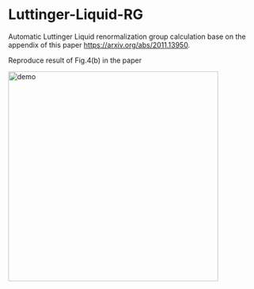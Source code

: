 # Luttinger-Liquid-RG
Automatic Luttinger Liquid renormalization group calculation base on the appendix of this paper https://arxiv.org/abs/2011.13950.

Reproduce result of Fig.4(b) in the paper

<img width="424" alt="demo" src="https://github.com/WandaHou/Luttinger-Liquid-RG/assets/62445167/4b2de941-886e-4019-9a4f-e9a7e77113b2">


